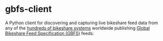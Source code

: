 # gbfs-client

A Python client for discovering and capturing live bikeshare feed data from any of the [hundreds of bikeshare systems](https://raw.githubusercontent.com/NABSA/gbfs/master/systems.csv) worldwide publishing [Global Bikeshare Feed Specification (GBFS)](https://github.com/NABSA/gbfs/blob/master/gbfs.md) feeds.

